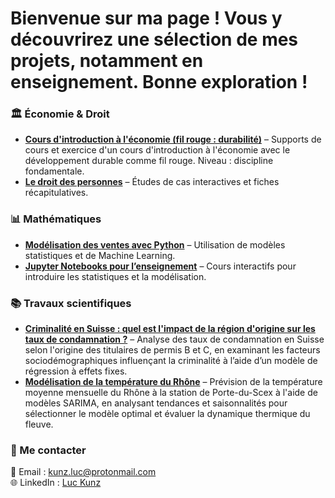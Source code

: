 # Bienvenue sur ma page ! Vous y découvrirez une sélection de mes projets, notamment en enseignement. Bonne exploration !

### 🏛️ **Économie & Droit**  
- **[Cours d'introduction à l'économie (fil rouge : durabilité)](https://lienversPDF.com)** – Supports de cours et exercice d'un cours d'introduction à l'économie avec le développement durable comme fil rouge. Niveau : discipline fondamentale.  
- **[Le droit des personnes](https://lienversPDF.com)** – Études de cas interactives et fiches récapitulatives.  

### 📊 **Mathématiques**  
- **[Modélisation des ventes avec Python](https://lienversRepo.com)** – Utilisation de modèles statistiques et de Machine Learning.  
- **[Jupyter Notebooks pour l’enseignement](https://lienversRepo.com)** – Cours interactifs pour introduire les statistiques et la modélisation.  


### 📚 **Travaux scientifiques**  
- **[Criminalité en Suisse : quel est l'impact de la région d'origine sur les taux de condamnation ?](https://github.com/LKunz/Projets/blob/main/Criminality.pdf)** – Analyse des taux de condamnation en Suisse selon l'origine des titulaires de permis B et C, en examinant les facteurs sociodémographiques influençant la criminalité à l’aide d’un modèle de régression à effets fixes.  
- **[Modélisation de la température du Rhône](https://github.com/LKunz/Projets/blob/main/SARIMA_rhone.pdf)** – Prévision de la température moyenne mensuelle du Rhône à la station de Porte-du-Scex à l'aide de modèles SARIMA, en analysant tendances et saisonnalités pour sélectionner le modèle optimal et évaluer la dynamique thermique du fleuve. 
  

### 🔗 Me contacter  
📧 Email : [kunz.luc@protonmail.com](mailto:kunz.luc@protonmail.com)  
🌐 LinkedIn : [Luc Kunz](https://www.linkedin.com/in/luc-kunz)  
